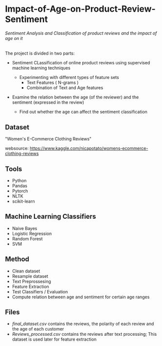 # Impact-of-Age-on-Product-Review-Sentiment
###### Sentiment Analysis and Classification of product reviews and the impact of age on it


The project is divided in two parts:

- Sentiment CLassification of online product reviews using supervised machine learning techniques
  - Experimenting with different types of feature sets 
    - Text Features ( N-grams )
    - Combination of Text and Age features
    
- Examine the relation between the age (of the reviewer) and the sentiment (expressed in the review)
  - Find out whether the age can affect the sentiment classification
  
  
 
## Dataset

"Women's E-Commerce Clothing Reviews"

websource: https://www.kaggle.com/nicapotato/womens-ecommerce-clothing-reviews


## Tools

- Python
- Pandas
- Pytorch
- NLTK
- scikit-learn


## Machine Learning Classifiers

- Naive Bayes
- Logistic Regression
- Random Forest
- SVM 

## Method

- Clean dataset
- Resample dataset
- Text Preprossesing
- Feature Extraction
- Test Classifiers / Evaluation
- Compute relation between age and sentiment for certain age ranges

## Files

- *final_dataset.csv* contains the reviews, the polarity of each review and the age of each customer
- *Reviews_processed.csv* contains the reviews after text processing; This dataset is used later for feature extraction
